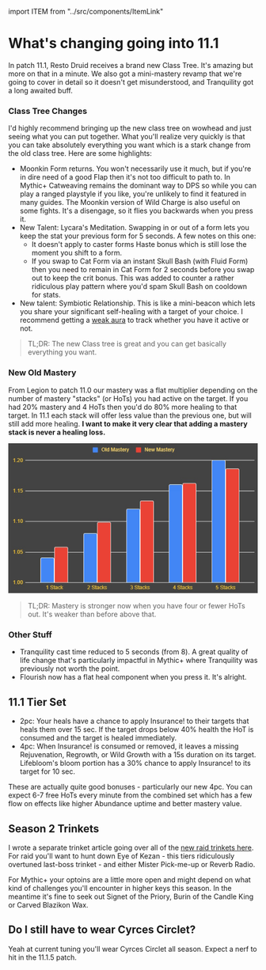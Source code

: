 import ITEM from "../src/components/ItemLink"

# What's changing going into 11.1

In patch 11.1, Resto Druid receives a brand new Class Tree. It's amazing but more on that in a minute. We also got a mini-mastery revamp that we're going to cover in detail so it doesn't get misunderstood, and Tranquility got a long awaited buff. 

### Class Tree Changes

I'd highly recommend bringing up the new class tree on wowhead and just seeing what you can put together. What you'll realize very quickly is that you can take absolutely everything you want which is a stark change from the old class tree. Here are some highlights:
- Moonkin Form returns. You won't necessarily use it much, but if you're in dire need of a good Flap then it's not too difficult to path to. In Mythic+ Catweaving remains the dominant way to DPS so while you can play a ranged playstyle if you like, you're unlikely to find it featured in many guides. The Moonkin version of Wild Charge is also useful on some fights. It's a disengage, so it flies you backwards when you press it.
- New Talent: Lycara's Meditation. Swapping in or out of a form lets you keep the stat your previous form for 5 seconds. A few notes on this one:
    - It doesn't apply to caster forms Haste bonus which is still lose the moment you shift to a form.
    - If you swap to Cat Form via an instant Skull Bash (with Fluid Form) then you need to remain in Cat Form for 2 seconds before you swap out to keep the crit bonus. This was added to counter a rather ridiculous play pattern where you'd spam Skull Bash on cooldown for stats.
- New talent: Symbiotic Relationship. This is like a mini-beacon which lets you share your significant self-healing with a target of your choice. I recommend getting a [weak aura](https://wago.io/qGDJdVRrk) to track whether you have it active or not.

> TL;DR: The new Class tree is great and you can get basically everything you want.

### New Old Mastery

From Legion to patch 11.0 our mastery was a flat multiplier depending on the number of mastery "stacks" (or HoTs) you had active on the target. If you had 20% mastery and 4 HoTs then you'd do 80% more healing to that target. In 11.1 each stack will offer less value than the previous one, but will still add more healing. **I want to make it very clear that adding a mastery stack is never a healing loss.**

![Mastery Chart](./images/MasteryRevamp.jpg)

> TL;DR: Mastery is stronger now when you have four or fewer HoTs out. It's weaker than before above that.


### Other Stuff
- Tranquility cast time reduced to 5 seconds (from 8). A great quality of life change that's particularly impactful in Mythic+ where Tranquility was previously not worth the point.
- Flourish now has a flat heal component when you press it. It's alright. 

## 11.1 Tier Set

- 2pc: Your heals have a chance to apply Insurance! to their targets that heals them over 15 sec. If the target drops below 40% health the HoT is consumed and the target is healed immediately.
- 4pc: When Insurance! is consumed or removed, it leaves a missing Rejuvenation, Regrowth, or Wild Growth with a 15s duration on its target. Lifebloom's bloom portion has a 30% chance to apply Insurance! to its target for 10 sec. 

These are actually quite good bonuses - particularly our new 4pc. You can expect 6-7 free HoTs every minute from the combined set which has a few flow on effects like higher Abundance uptime and better mastery value. 


## Season 2 Trinkets

I wrote a separate trinket article going over all of the [new raid trinkets here](https://questionablyepic.com/blog/season-two-raid-trinkets/). For raid you'll want to hunt down <ITEM>Eye of Kezan</ITEM> - this tiers ridiculously overtuned last-boss trinket - and either <ITEM>Mister Pick-me-up</ITEM> or <ITEM>Reverb Radio</ITEM>. 

For Mythic+ your optoins are a little more open and might depend on what kind of challenges you'll encounter in higher keys this season. In the meantime it's fine to seek out <ITEM>Signet of the Priory</ITEM>, <ITEM>Burin of the Candle King</ITEM> or <ITEM>Carved Blazikon Wax</ITEM>.

## Do I still have to wear Cyrces Circlet?

Yeah at current tuning you'll wear <ITEM>Cyrces Circlet</ITEM> all season. Expect a nerf to hit in the 11.1.5 patch. 
